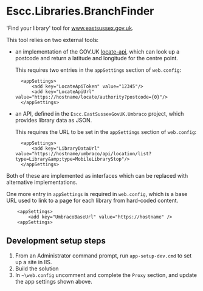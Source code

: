 # Escc.Libraries.BranchFinder

'Find your library' tool for www.eastsussex.gov.uk.

This tool relies on two external tools: 

* an implementation of the GOV.UK [locate-api](https://github.com/alphagov/locate-api), which can look up a postcode and return a latitude and longitude for the centre point.

	This requires two entries in the `appSettings` section of `web.config`:

		<appSettings>
			<add key="LocateApiToken" value="12345"/>
		    <add key="LocateApiUrl" value="https://hostname/locate/authority?postcode={0}"/>
		</appSettings>

* an API, defined in the `Escc.EastSussexGovUK.Umbraco` project, which provides library data as JSON.

	This requires the URL to be set in the `appSettings` section of `web.config`:
	
		<appSettings>
    		<add key="LibraryDataUrl" value="https://hostname/umbraco/api/location/list?type=Library&amp;type=MobileLibraryStop"/>
		</appSettings>


Both of these are implemented as interfaces which can be replaced with alternative implementations.

One more entry in `appSettings` is required in `web.config`, which is a base URL used to link to a page for each library from hard-coded content.

		<appSettings>
    		<add key="UmbracoBaseUrl" value="https://hostname" />
		<appSettings>

## Development setup steps

1. From an Administrator command prompt, run `app-setup-dev.cmd` to set up a site in IIS.
2. Build the solution
3. In `~\web.config` uncomment and complete the `Proxy` section, and update the app settings shown above.